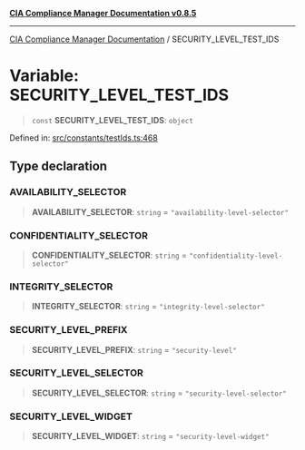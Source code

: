 [**CIA Compliance Manager Documentation v0.8.5**](../README.md)

***

[CIA Compliance Manager Documentation](../globals.md) / SECURITY\_LEVEL\_TEST\_IDS

# Variable: SECURITY\_LEVEL\_TEST\_IDS

> `const` **SECURITY\_LEVEL\_TEST\_IDS**: `object`

Defined in: [src/constants/testIds.ts:468](https://github.com/Hack23/cia-compliance-manager/blob/eca22610f41e5f6b6c0cece88769b1ffbe9db4bd/src/constants/testIds.ts#L468)

## Type declaration

### AVAILABILITY\_SELECTOR

> **AVAILABILITY\_SELECTOR**: `string` = `"availability-level-selector"`

### CONFIDENTIALITY\_SELECTOR

> **CONFIDENTIALITY\_SELECTOR**: `string` = `"confidentiality-level-selector"`

### INTEGRITY\_SELECTOR

> **INTEGRITY\_SELECTOR**: `string` = `"integrity-level-selector"`

### SECURITY\_LEVEL\_PREFIX

> **SECURITY\_LEVEL\_PREFIX**: `string` = `"security-level"`

### SECURITY\_LEVEL\_SELECTOR

> **SECURITY\_LEVEL\_SELECTOR**: `string` = `"security-level-selector"`

### SECURITY\_LEVEL\_WIDGET

> **SECURITY\_LEVEL\_WIDGET**: `string` = `"security-level-widget"`
